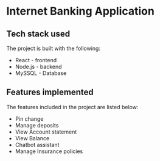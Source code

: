 # Internet Banking Application

## Tech stack used

The project is built with the following:

- React - frontend
- Node.js - backend
- MySSQL - Database

## Features implemented

The features included in the project are listed below:

- Pin change
- Manage deposits
- View Account statement
- View Balance
- Chatbot assistant
- Manage Insurance policies
